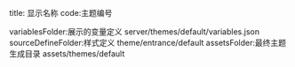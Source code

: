 title: 显示名称
code:主题编号

variablesFolder:展示的变量定义 server/themes/default/variables.json
sourceDefineFolder:样式定义 theme/entrance/default
assetsFolder:最终主题生成目录 assets/themes/default


